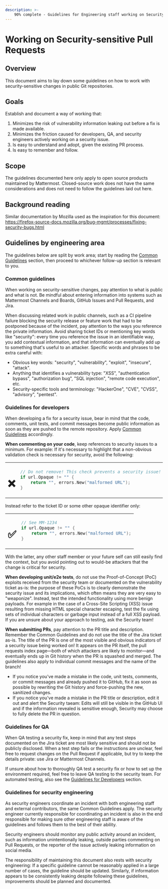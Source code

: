 ```yaml
---
description: >-
    90% complete - Guidelines for Engineering staff working on Security issues
---
```


# Working on Security-sensitive Pull Requests

## Overview

This document aims to lay down some guidelines on how to work with security-sensitive changes in public Git repositories.

## Goals

Establish and document a way of working that:

 1. Minimizes the risk of vulnerability information leaking out before a fix is made available.
 2. Minimizes the friction caused for developers, QA, and security engineers actively working on a security issue.
 3. Is easy to understand and adopt, given the existing PR process.
 4. Is easy to remember and follow.

## Scope

The guidelines documented here only apply to open source products maintained by Mattermost. Closed-source work does not have the same considerations and does not need to follow the guidelines laid out here.

## Background reading

Similar documentation by Mozilla used as the inspiration for this document: https://firefox-source-docs.mozilla.org/bug-mgmt/processes/fixing-security-bugs.html

## Guidelines by engineering area

The guidelines below are split by work area; start by reading the [Common Guidelines](#common-guidelines) section, then proceed to whichever follow-up section is relevant to you.

### Common guidelines

When working on security-sensitive changes, pay attention to what is public and what is not. Be mindful about entering information into systems such as Mattermost Channels and Boards, GitHub Issues and Pull Requests, and Jira.

When discussing related work in public channels, such as a CI pipeline failure blocking the security release or feature work that had to be postponed because of the incident, pay attention to the ways you reference the private information. Avoid sharing ticket IDs or mentioning key words like "security": every time you reference the issue in an identifiable way, you add contextual information, and that information can eventually add up to something that's useful to an attacker.
Specific words and phrases to be extra careful with:

 - Obvious key words: "security", "vulnerability", "exploit", "insecure", "attack".
 - Anything that identifies a vulnerability type: "XSS", "authentication bypass", "authorization bug", "SQL injection", "remote code execution", etc.
 - Security-specific tools and terminology: "HackerOne", "CVE", "CVSS", "advisory", "pentest".

### Guidelines for developers

When developing a fix for a security issue, bear in mind that the code, comments, unit tests, and commit messages become public information as soon as they are pushed to the remote repository. Apply [Common Guidelines](#common-guidelines) accordingly.

**When commenting on your code**, keep references to security issues to a minimum. For example: If it's necessary to highlight that a non-obvious validation check is necessary for security, avoid the following:

<table>
<tr><td><h1 title="Not like this!">❌</h1></td><td>

```Go
// Do not remove! This check prevents a security issue!
if url.Opaque != "" {
    return "", errors.New("malformed URL");
}
```

</td></tr>
</table>

Instead refer to the ticket ID or some other opaque identifier only:

<table>
<tr><td><h1 title="This is better!">✅</h1></td><td>

```Go
// See MM-1234
if url.Opaque != "" {
    return "", errors.New("malformed URL");
}
```

</td></tr>
</table>

With the latter, any other staff member or your future self can still easily find the context, but you avoid pointing out to would-be attackers that the change is critical for security.

**When developing unit/e2e tests**, do not use the Proof-of-Concept (PoC) exploits received from the security team or documented on the vulnerability ticket as-is: the purpose of these PoCs is to clearly demonstrate the security issue and its implications, which often means they are very easy to "weaponize". Instead, test the intended functionality using more benign payloads. For example in the case of a Cross-Site Scripting (XSS) issue resulting from missing HTML special character escaping, test the fix using sets of individual characters or garbage input instead of a full XSS payload. If you are unsure about your approach to testing, ask the Security team!

**When submitting PRs**, pay attention to the PR title and description. Remember the Common Guidelines and do not use the title of the Jira ticket as-is. The title of the PR is one of the most visible and obvious indicators of a security issue being worked on! It appears on the PR itself, the pull requests index page—both of which attackers are likely to monitor—and eventually ends up in Git history when the PR is squashed and merged. The guidelines also apply to individual commit messages and the name of the branch!

- If you notice you've made a mistake in the code, unit tests, comments, or commit messages and already pushed it to GitHub, fix it as soon as possible by rewriting the Git history and force-pushing the new, sanitized changes.
- If you notice you've made a mistake in the PR title or description, edit it out and alert the Security taeam: Edits will still be visible in the GitHub UI and if the information revealed is sensitive enough, Security may choose to fully delete the PR in question.

### Guidelines for QA

When QA testing a security fix, keep in mind that any test steps documented on the Jira ticket are most likely sensitive and should not be publicly disclosed. When a test step fails or the instructions are unclear, feel free to request changes on the Pull Request if applicable, but try to keep the details private: use Jira or Mattermost Channels.

If unsure about how to thoroughly QA test a security fix or how to set up the environment required, feel free to leave QA testing to the security team. For automated testing, also see the [Guidelines for Developers](#guidelines-for-developers) section.

### Guidelines for security engineering

As security engineers coordinate an incident with both engineering staff and external contributors, the same Common Guidelines apply. The security engineer currently responsible for coordinating an incident is also in the end responsible for making sure other engineering staff is aware of the guidelines and follows them to the best of their ability.

Security engineers should monitor any public activity around an incident, such as information unintentionally leaking, outside parties commenting on Pull Requests, or the reporter of the issue actively leaking information on social media.

The responsibility of maintaining this document also rests with security engineering: If a specific guideline cannot be reasonably applied in a large number of cases, the guideline should be updated. Similarly, if information appears to be consistently leaking despite following these guidelines, improvements should be planned and documented.
